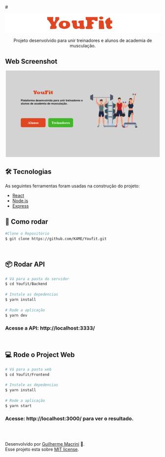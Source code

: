 <!---Logo do Projeto -->

#<p align="center" >
![Alt text](/images/YouFit.svg?raw=true "YouFit")

</p>

<!--- Descrição do Projeto-->
<p align="center">Projeto desenvolvido para unir treinadores e alunos de academia de musculação.</p>

## Web Screenshot

<p align="center" >
<img src="landing.PNG" alt="web-landing" width="500"/> 
</p>

## 🛠 Tecnologias

As seguintes ferramentas foram usadas na construção do projeto:

- [React](https://pt-br.reactjs.org/)
- [Node.js](https://nodejs.org/en/)
- [Express](https://expressjs.com/)

## 👷 Como rodar

```bash
#Clone o Repositório
$ git clone https://github.com/K4ME/Youfit.git
```

<br/>

## 📦 Rodar API

```sh
# Vá para a pasta do servidor
$ cd Youfit/Backend

# Instale as depedencias
$ yarn install

# Rode a aplicação
$ yarn dev
```

### Acesse a API: http://localhost:3333/

<br/>

## 💻 Rode o Project Web

```sh
# Vá para a pasta web
$ cd Youfit/Frontend

# Instale as depedencias
$ yarn install

# Rode a aplicação
$ yarn start
```

### Acesse: http://localhost:3000/ para ver o resultado.

<br/>
<br/>

Desenvolvido por [Guilherme Macrini](https://github.com/K4ME) 🚀. <br/>
Esse projeto esta sobre [MIT license](./LICENSE).
